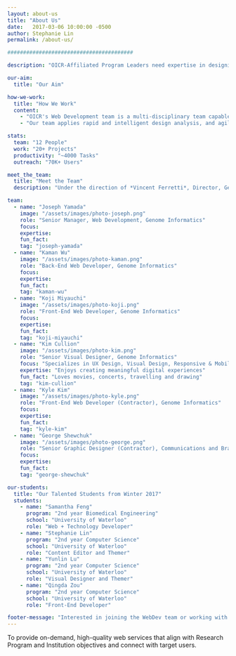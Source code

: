 ```yaml
---
layout: about-us
title: "About Us"
date:   2017-03-06 10:00:00 -0500
author: Stephanie Lin
permalink: /about-us/

########################################

description: "OICR-Affiliated Program Leaders need expertise in designing and developing websites that enable OICR's research to be recognized globally and meet the strategic objectives of the Research Program and the Research Institutions."

our-aim:
  title: "Our Aim"

how-we-work:
  title: "How We Work"
  content:
    - "OICR's Web Development team is a multi-disciplinary team capable of designing and building website and web applications for researchers and their projects. The 12 member team is composed of creative and technical members, working on 20+ projects servicing both OICR's research and corporate programs. Through its website products, OICR presents leading-edge cancer research online and to engage a global community of researchers for collaboration."
    - "Our team applies rapid and intelligent design analysis, and agile project implementation thereby enabling programs to focus on the high-value benefits for their users.  And this team has software engineering experience with products that meet enterprise risk (strategic, operational/internal, regulatory compliance, financial) for both big and small projects."

stats:
  team: "12 People"
  work: "20+ Projects"
  productivity: "~4000 Tasks"
  outreach: "70K+ Users"

meet_the_team:
  title: "Meet the Team"
  description: "Under the direction of *Vincent Ferretti*, Director, Genome Informatics and Joseph Yamada, Senior Manager, Genome Informatics, the WebDev team includes FTEs, contractors and students who continue to innovate, stay creative and develop with a platform of technologies that scale to enable high performance."

team:
  - name: "Joseph Yamada"
    image: "/assets/images/photo-joseph.png"
    role: "Senior Manager, Web Development, Genome Informatics"
    focus:
    expertise:
    fun_fact:
    tag: "joseph-yamada"
  - name: "Kaman Wu"
    image: "/assets/images/photo-kaman.png"
    role: "Back-End Web Developer, Genome Informatics"
    focus:
    expertise:
    fun_fact:
    tag: "kaman-wu"
  - name: "Koji Miyauchi"
    image: "/assets/images/photo-koji.png"
    role: "Front-End Web Developer, Genome Informatics"
    focus:
    expertise:
    fun_fact:
    tag: "koji-miyauchi"
  - name: "Kim Cullion"
    image: "/assets/images/photo-kim.png"
    role: "Senior Visual Designer, Genome Informatics"
    focus: "Specializes in UX Design, Visual Design, Responsive & Mobile Design"
    expertise: "Enjoys creating meaningful digital experiences"
    fun_fact: "Loves movies, concerts, travelling and drawing"
    tag: "kim-cullion"
  - name: "Kyle Kim"
    image: "/assets/images/photo-kyle.png"
    role: "Front-End Web Developer (Contractor), Genome Informatics"
    focus:
    expertise:
    fun_fact:
    tag: "kyle-kim"
  - name: "George Shewchuk"
    image: "/assets/images/photo-george.png"
    role: "Senior Graphic Designer (Contractor), Communications and Branding"
    focus:
    expertise:
    fun_fact:
    tag: "george-shewchuk"

our-students:
  title: "Our Talented Students from Winter 2017"
  students:
    - name: "Samantha Feng"
      program: "2nd year Biomedical Engineering"
      school: "University of Waterloo"
      role: "Web + Technology Developer"
    - name: "Stephanie Lin"
      program: "2nd year Computer Science"
      school: "University of Waterloo"
      role: "Content Editor and Themer"
    - name: "Yunlin Lu"
      program: "2nd year Computer Science"
      school: "University of Waterloo"
      role: "Visual Designer and Themer"
    - name: "Qingda Zou"
      program: "2nd year Computer Science"
      school: "University of Waterloo"
      role: "Front-End Developer"

footer-message: "Interested in joining the WebDev team or working with us? "
---
```


To provide on-demand, high-quality web services that <span class="align">align</span> with Research Program and Institution objectives and <span class="connect">connect</span> with target users.
